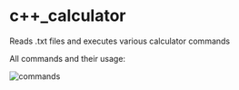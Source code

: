 # c++_calculator
Reads .txt files and executes various calculator commands

All commands and their usage:

![commands](https://github.com/DatMai513/c_calculator/assets/101318407/4b599f3f-9d27-4f08-960c-3a60f58a0909)
